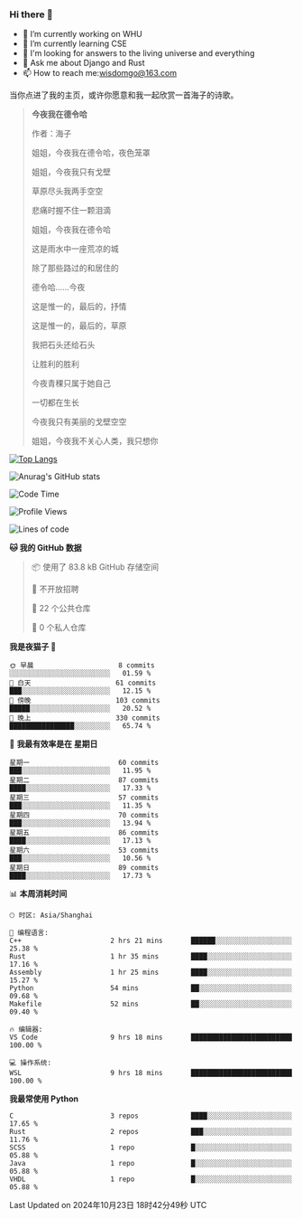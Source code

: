 ### Hi there 👋



- 🔭 I’m currently working on WHU
- 🌱 I’m currently learning CSE
- 🤔 I'm looking for answers to the living universe and everything
- 💬 Ask me about Django and Rust
- 📫 How to reach me:wisdomgo@163.com

当你点进了我的主页，或许你愿意和我一起欣赏一首海子的诗歌。

>**今夜我在德令哈**
>
>作者：海子
>
>姐姐，今夜我在德令哈，夜色笼罩
>
>姐姐，今夜我只有戈壁
>
>草原尽头我两手空空
>
>悲痛时握不住一颗泪滴
>
>姐姐，今夜我在德令哈
>
>这是雨水中一座荒凉的城
>
>除了那些路过的和居住的
>
>德令哈......今夜
>
>这是惟一的，最后的，抒情
>
>这是惟一的，最后的，草原
>
>我把石头还给石头
>
>让胜利的胜利
>
>今夜青稞只属于她自己
>
>一切都在生长
>
>今夜我只有美丽的戈壁空空
>
>姐姐，今夜我不关心人类，我只想你



[![Top Langs](https://github-readme-stats.vercel.app/api/top-langs/?username=wisdomgo&theme=onedark)](https://github.com/anuraghazra/github-readme-stats)

![Anurag's GitHub stats](https://github-readme-stats.vercel.app/api?username=wisdomgo&hide=contribs,stars&theme=synthwave)

<!--START_SECTION:waka-->
![Code Time](http://img.shields.io/badge/Code%20Time-290%20hrs%2030%20mins-blue)

![Profile Views](http://img.shields.io/badge/%E4%B8%AA%E4%BA%BA%E8%B5%84%E6%96%99%E8%A7%82%E7%9C%8B%E6%AC%A1%E6%95%B0-1-blue)

![Lines of code](https://img.shields.io/badge/%E4%BB%8E%E3%80%8CHello%20World%E3%80%8D%E8%B5%B7%E6%88%91%E5%B7%B2%E7%BB%8F%E5%86%99%E4%BA%86-640.1%20thousand%20%E8%A1%8C%E4%BB%A3%E7%A0%81-blue)

**🐱 我的 GitHub 数据** 

> 📦  使用了 83.8 kB GitHub 存储空间 
 > 
> 🚫 不开放招聘
 > 
> 📜 22 个公共仓库 
 > 
> 🔑 0 个私人仓库 
 > 
**我是夜猫子 🦉** 

```text
🌞 早晨                     8 commits           ░░░░░░░░░░░░░░░░░░░░░░░░░   01.59 % 
🌆 白天                     61 commits          ███░░░░░░░░░░░░░░░░░░░░░░   12.15 % 
🌃 傍晚                     103 commits         █████░░░░░░░░░░░░░░░░░░░░   20.52 % 
🌙 晚上                     330 commits         ████████████████░░░░░░░░░   65.74 % 
```
📅 **我最有效率是在 星期日** 

```text
星期一                      60 commits          ███░░░░░░░░░░░░░░░░░░░░░░   11.95 % 
星期二                      87 commits          ████░░░░░░░░░░░░░░░░░░░░░   17.33 % 
星期三                      57 commits          ███░░░░░░░░░░░░░░░░░░░░░░   11.35 % 
星期四                      70 commits          ███░░░░░░░░░░░░░░░░░░░░░░   13.94 % 
星期五                      86 commits          ████░░░░░░░░░░░░░░░░░░░░░   17.13 % 
星期六                      53 commits          ███░░░░░░░░░░░░░░░░░░░░░░   10.56 % 
星期日                      89 commits          ████░░░░░░░░░░░░░░░░░░░░░   17.73 % 
```


📊 **本周消耗时间** 

```text
🕑︎ 时区: Asia/Shanghai

💬 编程语言: 
C++                      2 hrs 21 mins       ██████░░░░░░░░░░░░░░░░░░░   25.38 % 
Rust                     1 hr 35 mins        ████░░░░░░░░░░░░░░░░░░░░░   17.16 % 
Assembly                 1 hr 25 mins        ████░░░░░░░░░░░░░░░░░░░░░   15.27 % 
Python                   54 mins             ██░░░░░░░░░░░░░░░░░░░░░░░   09.68 % 
Makefile                 52 mins             ██░░░░░░░░░░░░░░░░░░░░░░░   09.40 % 

🔥 编辑器: 
VS Code                  9 hrs 18 mins       █████████████████████████   100.00 % 

💻 操作系统: 
WSL                      9 hrs 18 mins       █████████████████████████   100.00 % 
```

**我最常使用 Python** 

```text
C                        3 repos             ████░░░░░░░░░░░░░░░░░░░░░   17.65 % 
Rust                     2 repos             ███░░░░░░░░░░░░░░░░░░░░░░   11.76 % 
SCSS                     1 repo              █░░░░░░░░░░░░░░░░░░░░░░░░   05.88 % 
Java                     1 repo              █░░░░░░░░░░░░░░░░░░░░░░░░   05.88 % 
VHDL                     1 repo              █░░░░░░░░░░░░░░░░░░░░░░░░   05.88 % 
```




 Last Updated on 2024年10月23日 18时42分49秒 UTC
<!--END_SECTION:waka-->
